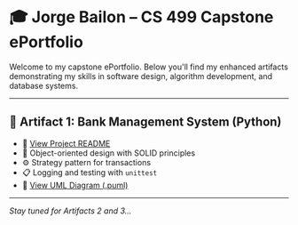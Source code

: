 # 🎓 Jorge Bailon – CS 499 Capstone ePortfolio

Welcome to my capstone ePortfolio. Below you'll find my enhanced artifacts demonstrating my skills in software design, algorithm development, and database systems.

---

## 🔹 Artifact 1: Bank Management System (Python)

- 📁 [View Project README](./Artifact1_BankSystem/README.md)
- 🧠 Object-oriented design with SOLID principles
- ⚙️ Strategy pattern for transactions
- 📋 Logging and testing with `unittest`
- 🧾 [View UML Diagram (.puml)](./Artifact1_BankSystem/bank_system.puml)

---

_Stay tuned for Artifacts 2 and 3..._
